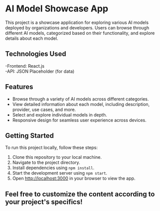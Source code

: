 # AI Model Showcase App

This project is a showcase application for exploring various AI models deployed by organizations and developers. Users can browse through different AI models, categorized based on their functionality, and explore details about each model.

## Technologies Used

  -Frontend: React.js           
  -API: JSON Placeholder (for  data)

## Features

- Browse through a variety of AI models across different categories.
- View detailed information about each model, including description, provider, use cases, and more.
- Select and explore individual models in depth.
- Responsive design for seamless user experience across devices.

## Getting Started

To run this project locally, follow these steps:

1. Clone this repository to your local machine.
2. Navigate to the project directory.
3. Install dependencies using `npm install`.
4. Start the development server using `npm start`.
5. Open [http://localhost:3000](http://localhost:3000) in your browser to view the app.

## Feel free to customize the content according to your project's specifics!

